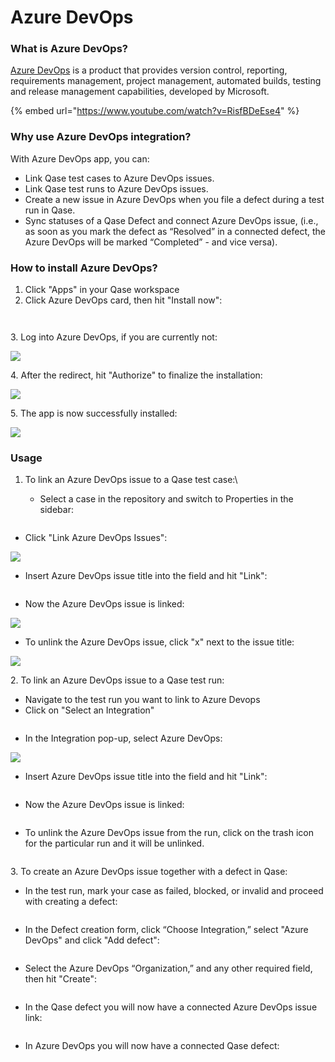 # Azure DevOps

### What is Azure DevOps?

[Azure DevOps](https://azure.microsoft.com/en-us/products/devops/) is a product that provides version control, reporting, requirements management, project management, automated builds, testing and release management capabilities, developed by Microsoft.

{% embed url="https://www.youtube.com/watch?v=RisfBDeEse4" %}

### Why use Azure DevOps integration?

With Azure DevOps app, you can:

* Link Qase test cases to Azure DevOps issues.
* Link Qase test runs to Azure DevOps issues.
* Create a new issue in Azure DevOps when you file a defect during a test run in Qase.
* Sync statuses of a Qase Defect and connect Azure DevOps issue, (i.e., as soon as you mark the defect as “Resolved” in a connected defect, the Azure DevOps will be marked “Completed” - and vice versa).

### How to install Azure DevOps? <a href="#h_2cce8d833b" id="h_2cce8d833b"></a>

1. Click "Apps" in your Qase workspace
2. Click Azure DevOps card, then hit "Install now":

<figure><img src="https://qase.intercom-attachments-7.com/i/o/597217028/f7c66569ccf3cb8a230f0c3e/5muBNyrJNh-qj-6ZYmibS1hTP4YSArrOszY46EyBsXfLUqSnOESKPjNdJvD0is12vVATF64YcLi-4laclhHEwwCcZ9Mf8xjOynLqBRsVt1tJnd2fJur9TGuNrCPVEwWwiCm24R2yVm7DCD9G7goVaNI74FHpozdSyolsm5dYdlmAKO4xUPJUMARmZA" alt=""><figcaption></figcaption></figure>

<figure><img src="https://qase.intercom-attachments-7.com/i/o/597217045/38f11c753d04b4c10b1c32d4/iqDr6JI6mtIkeXej8ywSqiJWFVtMHaQjJQO5Jt_-H79UmaXAXebUMo1xKy1_ubHuHqLLtZxP9Dye-jy9E5sZAr4PmsYlB8uXbyzJdcins32WDVKGjqMuV4UByttMm_Ueu3UwlsTbBRKC4c91s8eKCwG0QsOUkjtfPYe2KxWDxdWdK30WkAAt-awgjw" alt=""><figcaption></figcaption></figure>

3\. Log into Azure DevOps, if you are currently not:

[![](https://qase.intercom-attachments-7.com/i/o/597217053/0b97ecb0b6de554365a21432/OhwOlkSRDlR8\_Z-ZQxaBN\_BJsmu9AVU03w\_KfHdlNMqkXyuYSRawfn26aOWJxjba8iSD1z0t\_PDv-GqaswXQzUwg0F2vp-CXiobgIPRu4nzcq9qpZJaUql2uScq2GC80XAfFdxDBXBPwjDNG6fBPm2yXuJ9IGfN-9R9qFmlqSGpSJEy55vKNNDiEjw)](https://qase.intercom-attachments-7.com/i/o/597217053/0b97ecb0b6de554365a21432/OhwOlkSRDlR8\_Z-ZQxaBN\_BJsmu9AVU03w\_KfHdlNMqkXyuYSRawfn26aOWJxjba8iSD1z0t\_PDv-GqaswXQzUwg0F2vp-CXiobgIPRu4nzcq9qpZJaUql2uScq2GC80XAfFdxDBXBPwjDNG6fBPm2yXuJ9IGfN-9R9qFmlqSGpSJEy55vKNNDiEjw)

4\. After the redirect, hit "Authorize" to finalize the installation:

[![](https://qase.intercom-attachments-7.com/i/o/597217054/e85436300795729e3d800f91/9CF7LfXdq0WZL0zpfJwZRONQ4wbOSYXLnuoFbmD4YqgQWxHYfwlCMOkNbvdPD\_JofMNZfP8eEU0\_V98QETdfB4DXmzwqqmPPH-qaPNJqlZ8eYAKQbKV7j-dvCNnacZd6rXqt\_JDtplehHZ6AjIcv9uXDoubOR9jXyTXyiJbemQ2zSa1U2evMPHimsw)](https://qase.intercom-attachments-7.com/i/o/597217054/e85436300795729e3d800f91/9CF7LfXdq0WZL0zpfJwZRONQ4wbOSYXLnuoFbmD4YqgQWxHYfwlCMOkNbvdPD\_JofMNZfP8eEU0\_V98QETdfB4DXmzwqqmPPH-qaPNJqlZ8eYAKQbKV7j-dvCNnacZd6rXqt\_JDtplehHZ6AjIcv9uXDoubOR9jXyTXyiJbemQ2zSa1U2evMPHimsw)

5\. The app is now successfully installed:

[![](https://qase.intercom-attachments-7.com/i/o/597217065/9e02727c709bf37c5008b8b7/cVO8NTtjYCaLpaAI\_MJAwh4ffSNYkwnrppsLmL1I6L7Y4tur4fnlLOcvVY0IlbgIYEw5ycCTMMqzaCIoGcFGbGxpLMy6SbyX3A5wUESjRtBJCDAxQOCxoLuhyFLcwft-PHVxLMHeoRqStS4me3XbRK2i46KBgOSHpgCkdDbu0sJmHrMlMfT2MjW8dA)](https://qase.intercom-attachments-7.com/i/o/597217065/9e02727c709bf37c5008b8b7/cVO8NTtjYCaLpaAI\_MJAwh4ffSNYkwnrppsLmL1I6L7Y4tur4fnlLOcvVY0IlbgIYEw5ycCTMMqzaCIoGcFGbGxpLMy6SbyX3A5wUESjRtBJCDAxQOCxoLuhyFLcwft-PHVxLMHeoRqStS4me3XbRK2i46KBgOSHpgCkdDbu0sJmHrMlMfT2MjW8dA)

### Usage <a href="#h_b68ae0bf25" id="h_b68ae0bf25"></a>

1. To link an Azure DevOps issue to a Qase test case:\

   * Select a case in the repository and switch to Properties in the sidebar:

<figure><img src="https://qase.intercom-attachments-7.com/i/o/597217071/9ce7e8be79bb77171f167e62/h7JpksnwEpZLvPn_MSEntKi0VcxNMOc6bmh4DmDUIVllZzATpqy7LHiqi9ft8xtavAerxQVuHpHpuLl_hotRtnVx3N1shXGHJgZW58RE2rLyPENo_XgVYP61tO-xj1UQNvJzHTK0SdOHtpWdZipinyHb5y6eoV_2qHvD-AOj_Tx4ACbgqDeCbp9XRA" alt=""><figcaption></figcaption></figure>

* Click "Link Azure DevOps Issues":

[![](https://qase.intercom-attachments-7.com/i/o/597217072/bbc28c35a73df9d5e6b56676/HHhhMYpbSiIoOIAmBM5Y\_2zDTpM3Hhg6RkzsrgFc\_lToppSk\_fbNVvsBObQZlqmO8WdfEhzy\_uGw7l0ddC9Q9rRPNLaZbYKCl9kLwZXTePKNdcmCGFsbo7usRDn1cRijBxV-BUg9NP0IkegAJ4z9BxFHDzRip6D4zKypDaC5GBzSXq0aLnLzdPkq2Q)](https://qase.intercom-attachments-7.com/i/o/597217072/bbc28c35a73df9d5e6b56676/HHhhMYpbSiIoOIAmBM5Y\_2zDTpM3Hhg6RkzsrgFc\_lToppSk\_fbNVvsBObQZlqmO8WdfEhzy\_uGw7l0ddC9Q9rRPNLaZbYKCl9kLwZXTePKNdcmCGFsbo7usRDn1cRijBxV-BUg9NP0IkegAJ4z9BxFHDzRip6D4zKypDaC5GBzSXq0aLnLzdPkq2Q)

* Insert Azure DevOps issue title into the field and hit "Link":

<figure><img src="https://qase.intercom-attachments-7.com/i/o/597217076/f03e979fa5c254adcb186403/3xM-UgDimxOAeZGmt-ufsXEb2a_X0Xd_9QgLOpTUyweED44sNTpL_Ylg6gIRIvUdK0ll7rcgylObsJm1fIb4-FO-5zkHIvhDl8ZqE3uoCd1zPDdK_jKwukn_VZHnxXUbQL83Yd-JCVBh48Trd_8zEEYOlaxE7IlhgtFnOTTAsl-nbofsEOJzJj-TdA" alt=""><figcaption></figcaption></figure>

* Now the Azure DevOps issue is linked:

[![](https://qase.intercom-attachments-7.com/i/o/597217079/89eb5c1a654620d312c269b9/EStbGfTt6srD5cBfAUjUhQSiV6QOydl6sQP6IdK3Tcczmk7pSY3lZbAAtErnRSi9iMPWbj\_nY9Yo3mFxcH9hyaHjJQySJEKSuhRMXQ-jxDOVwJLwMUQaL56cQJvLWBjq0rokgw5jZFPVNMoP8wUcGw4xFII84yVNniVY7pDPa\_z9a1rfExcXcO5Z5Q)](https://qase.intercom-attachments-7.com/i/o/597217079/89eb5c1a654620d312c269b9/EStbGfTt6srD5cBfAUjUhQSiV6QOydl6sQP6IdK3Tcczmk7pSY3lZbAAtErnRSi9iMPWbj\_nY9Yo3mFxcH9hyaHjJQySJEKSuhRMXQ-jxDOVwJLwMUQaL56cQJvLWBjq0rokgw5jZFPVNMoP8wUcGw4xFII84yVNniVY7pDPa\_z9a1rfExcXcO5Z5Q)

* To unlink the Azure DevOps issue, click "x" next to the issue title:

[![](https://qase.intercom-attachments-7.com/i/o/597217085/d5913232b8ba9df304435371/NSFRmjbBY8Y4hS9LClcQYHwpWcwdLrfgycs2kVTaafeS\_KlygaccchHQMEaNdb8WSdTXxEJkh-WR27z85HzW1hnAef4TxMONmTYUJIHs\_gIm7TxYGnFpx05qQHJwey6HpBbw4qHF8WFDwYxlk4GHMS4cme21zp3xBhMNo3lIkZRHYh8tZ0vancbtXA)](https://qase.intercom-attachments-7.com/i/o/597217085/d5913232b8ba9df304435371/NSFRmjbBY8Y4hS9LClcQYHwpWcwdLrfgycs2kVTaafeS\_KlygaccchHQMEaNdb8WSdTXxEJkh-WR27z85HzW1hnAef4TxMONmTYUJIHs\_gIm7TxYGnFpx05qQHJwey6HpBbw4qHF8WFDwYxlk4GHMS4cme21zp3xBhMNo3lIkZRHYh8tZ0vancbtXA)

2\. To link an Azure DevOps issue to a Qase test run:

* Navigate to the test run you want to link to Azure Devops
* Click on "Select an Integration"

<figure><img src="https://downloads.intercomcdn.com/i/o/646903006/f00151a42dee55f23e5b9643/image.png" alt=""><figcaption></figcaption></figure>

* In the Integration pop-up, select Azure DevOps:

[![](https://downloads.intercomcdn.com/i/o/646951163/cd94670d3ad8a3dbfa434b15/image.png)](https://downloads.intercomcdn.com/i/o/646951163/cd94670d3ad8a3dbfa434b15/image.png)

* Insert Azure DevOps issue title into the field and hit "Link":

<figure><img src="https://qase.intercom-attachments-7.com/i/o/597217112/94aa11d8ab093b202ac5dd73/3xM-UgDimxOAeZGmt-ufsXEb2a_X0Xd_9QgLOpTUyweED44sNTpL_Ylg6gIRIvUdK0ll7rcgylObsJm1fIb4-FO-5zkHIvhDl8ZqE3uoCd1zPDdK_jKwukn_VZHnxXUbQL83Yd-JCVBh48Trd_8zEEYOlaxE7IlhgtFnOTTAsl-nbofsEOJzJj-TdA" alt=""><figcaption></figcaption></figure>

* Now the Azure DevOps issue is linked:

<figure><img src="https://downloads.intercomcdn.com/i/o/646952063/35ea0d13081aec6bf9e71722/image.png" alt=""><figcaption></figcaption></figure>

* To unlink the Azure DevOps issue from the run, click on the trash icon for the particular run and it will be unlinked.

<figure><img src="https://downloads.intercomcdn.com/i/o/646952784/384db17b53b5687944049dbc/image.png" alt=""><figcaption></figcaption></figure>

3\. To create an Azure DevOps issue together with a defect in Qase:

* In the test run, mark your case as failed, blocked, or invalid and proceed with creating a defect:

<figure><img src="https://qase.intercom-attachments-7.com/i/o/597217132/9cb70afe9b238b39696abddb/vzVL11lai8ycQHh6f4lnijOG4FOxJwR8NTg9DalTbB5TepCEu1rqwp_W87e9Y7NRmdhsogiCdFdG2RTuQ4uZilVk9MYqRQkyuko9OUbZNlrV4VHG8XxCv-vVUVNRs7ecdp0eTKBYEOQQlxEQ09OPOBQxf_Hq9E78NfC4TWEsF1kdQkP3_h3LyhaHiQ" alt=""><figcaption></figcaption></figure>

* In the Defect creation form, click “Choose Integration,” select "Azure DevOps" and click "Add defect":

<figure><img src="https://qase.intercom-attachments-7.com/i/o/597217137/6f7d7d228cdd32bdc62a88c4/jCVEl60b83Cl7uRx2Ky-X3MkPjXbuyRL-bVGqNuR8QT5MGB1JZsF7tKR1MGmHPCp-1EI0mP4OEZK1fQVVS7AO4J2oyWNSlEzJZ_HN13Wi_ZgtcTGgKfsDMOe2Og-3CFXLNAbSpH61ogQZHDSrqmsmdwPQiDQuqJ8P1IC_ykUHfOsNzdKJUTWdiFSdw" alt=""><figcaption></figcaption></figure>

* Select the Azure DevOps “Organization,” and any other required field, then hit "Create":

<figure><img src="https://qase.intercom-attachments-7.com/i/o/597217143/34440c1497d08f9c4aa4c3b5/SO7povNu3Pk5qJRycdPCU3xUhMdUzaNqv6M7UuDTH5ybP6zXi2W4q9GOFGDXFxvL0PM8Zs-yxsizPYt3eTPRchVgq6yqGqnoUFxGVDFX1J2Ee_BU1oHWfzIK5KEbS8iv2oj46y1knujYt9n-ZOAY3oakCbKa1tZggRBQ4R3V8mUoHLlB5EIO2bkMaQ" alt=""><figcaption></figcaption></figure>

* In the Qase defect you will now have a connected Azure DevOps issue link:

<figure><img src="https://qase.intercom-attachments-7.com/i/o/597217150/016fdac2fbac7a51992de2f5/7c0cnR-Dcgf1nG1CcUDHTqnLYx9xIPUCRWnkq3MSP-wrxpRBBbCCo0Lj8_rKIec2Yir6Xhs3IkotkvzxVPkbv3y45MiJm3UQ8u8Ui6zS9eiTtlS2_aZNp2H9TLug28QF8s_gn2mZGJf--aM0anoAdSBe5meifWoSIq56IO9MLLqcplgMlwXCM6c4eg" alt=""><figcaption></figcaption></figure>

* In Azure DevOps you will now have a connected Qase defect:

<figure><img src="https://qase.intercom-attachments-7.com/i/o/597217153/1dec3fde171e17b59ac4ac56/9WGEkC_wzI9pO-KWUOBVjjqDUfTcFoFFmTh-HudL0Pl0OUp2cLqVcp-oN6urdbn4o3zIzvSRGuwl_4QZwlRou4VKkCyNb3vnTOYpPcMhW9kgf1kq2hN9stgmXGaoJwfHFYycQdnQDiIIQZZmZFEvdD0-MVuXuv1yZLv-oAgUV7NWrbEvXGTl--d0TA" alt=""><figcaption></figcaption></figure>
